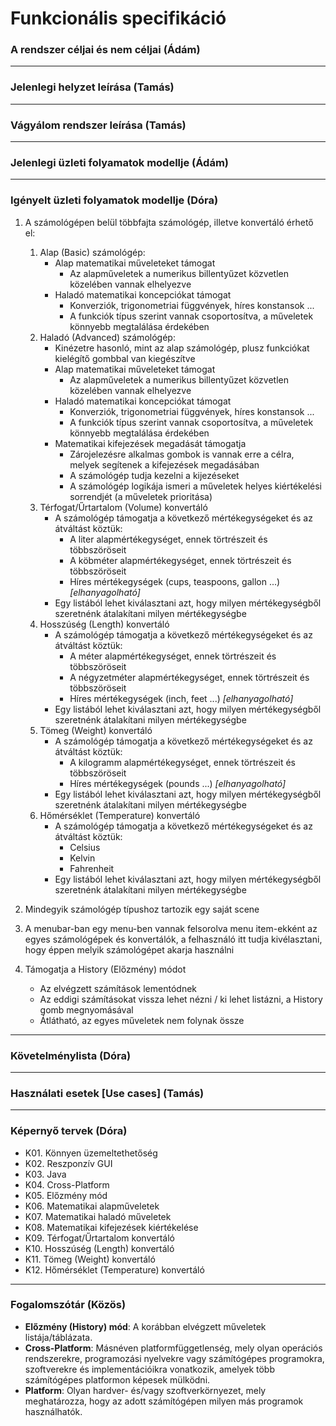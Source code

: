 # Funkcionális specifikáció  


### A rendszer céljai és nem céljai (Ádám)


---


### Jelenlegi helyzet leírása (Tamás)


---


### Vágyálom rendszer leírása (Tamás)


---


### Jelenlegi üzleti folyamatok modellje (Ádám)


---


### Igényelt üzleti folyamatok modellje (Dóra)

1. A számológépen belül többfajta számológép, illetve konvertáló érhető el:
    1. Alap (Basic) számológép:
        * Alap matematikai műveleteket támogat
            - Az alapműveletek a numerikus billentyűzet közvetlen közelében vannak elhelyezve
        * Haladó matematikai koncepciókat támogat
            - Konverziók, trigonometriai függvények, híres konstansok ...
            - A funkciók típus szerint vannak csoportosítva, a műveletek könnyebb megtalálása érdekében
    2. Haladó (Advanced) számológép:
        * Kinézetre hasonló, mint az alap számológép, plusz funkciókat kielégítő gombbal van kiegészítve
        * Alap matematikai műveleteket támogat
            - Az alapműveletek a numerikus billentyűzet közvetlen közelében vannak elhelyezve
        * Haladó matematikai koncepciókat támogat
            - Konverziók, trigonometriai függvények, híres konstansok ...
            - A funkciók típus szerint vannak csoportosítva, a műveletek könnyebb megtalálása érdekében
        * Matematikai kifejezések megadását támogatja
            - Zárojelezésre alkalmas gombok is vannak erre a célra, melyek segítenek a kifejezések megadásában
            - A számológép tudja kezelni a kijezéseket
            - A számológép logikája ismeri a műveletek helyes kiértékelési sorrendjét (a műveletek prioritása)
    3. Térfogat/Űrtartalom (Volume) konvertáló
        * A számológép támogatja a következő mértékegységeket és az átváltást köztük:
            - A liter alapmértékegységet, ennek törtrészeit és többszöröseit
            - A köbméter alapmértékegységet, ennek törtrészeit és többszöröseit
            - Híres mértékegységek (cups, teaspoons, gallon ...)  *[elhanyagolható]*
        * Egy listából lehet kiválasztani azt, hogy milyen mértékegységből szeretnénk átalakítani milyen mértékegységbe
    4. Hosszúség (Length) konvertáló    
        * A számológép támogatja a következő mértékegységeket és az átváltást köztük:
            - A méter alapmértékegységet, ennek törtrészeit és többszöröseit
            - A négyzetméter alapmértékegységet, ennek törtrészeit és többszöröseit
            - Híres mértékegységek (inch, feet ...)  *[elhanyagolható]*
        * Egy listából lehet kiválasztani azt, hogy milyen mértékegységből szeretnénk átalakítani milyen mértékegységbe
    5. Tömeg (Weight) konvertáló
        * A számológép támogatja a következő mértékegységeket és az átváltást köztük:
            - A kilogramm alapmértékegységet, ennek törtrészeit és többszöröseit
            - Híres mértékegységek (pounds ...)  *[elhanyagolható]*
        * Egy listából lehet kiválasztani azt, hogy milyen mértékegységből szeretnénk átalakítani milyen mértékegységbe
     6. Hőmérséklet (Temperature) konvertáló
        * A számológép támogatja a következő mértékegységeket és az átváltást köztük:
            - Celsius
            - Kelvin
            - Fahrenheit
        * Egy listából lehet kiválasztani azt, hogy milyen mértékegységből szeretnénk átalakítani milyen mértékegységbe

2. Mindegyik számológép típushoz tartozik egy saját scene

3. A menubar-ban egy menu-ben vannak felsorolva menu item-ekként az egyes számológépek és konvertálók, a felhasználó itt tudja kivélasztani, hogy éppen melyik számológépet akarja használni

4. Támogatja a History (Előzmény) módot
    - Az elvégzett számítások lementódnek
    - Az eddigi számításokat vissza lehet nézni / ki lehet listázni, a History gomb megnyomásával
    - Átlátható, az egyes műveletek nem folynak össze 


---


### Követelménylista (Dóra)


---


### Használati esetek [Use cases] (Tamás)


---


### Képernyő tervek (Dóra)

- K01. Könnyen üzemeltethetőség
- K02. Reszponzív GUI
- K03. Java
- K04. Cross-Platform
- K05. Előzmény mód
- K06. Matematikai alapműveletek
- K07. Matematikai haladó műveletek
- K08. Matematikai kifejezések kiértékelése
- K09. Térfogat/Űrtartalom konvertáló
- K10. Hosszúség (Length) konvertáló
- K11. Tömeg (Weight) konvertáló
- K12. Hőmérséklet (Temperature) konvertáló

---


### Fogalomszótár (Közös)

* **Előzmény (History) mód**: A korábban elvégzett műveletek listája/táblázata.
* **Cross-Platform**: Másnéven platformfüggetlenség, mely olyan operációs rendszerekre, programozási nyelvekre vagy számítógépes programokra, szoftverekre és implementációikra vonatkozik, amelyek több számítógépes platformon képesek mülködni. 
* **Platform**: Olyan hardver- és/vagy szoftverkörnyezet, mely meghatározza, hogy az adott számítógépen milyen más programok használhatók.

